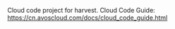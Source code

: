 Cloud code project for harvest. Cloud Code Guide: https://cn.avoscloud.com/docs/cloud_code_guide.html